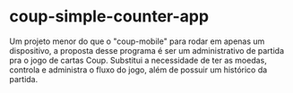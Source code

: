 # coup-simple-counter-app

Um projeto menor do que o "coup-mobile" para rodar em apenas um dispositivo, a proposta desse programa é ser um administrativo de partida pra o jogo de cartas Coup. Substitui a necessidade de ter as moedas, controla e administra o fluxo do jogo, além de possuir um histórico da partida.
